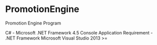 # PromotionEngine
Promotion Engine Program


C# - Microsoft .NET Framework 4.5 Console Application 
Requirement - .NET Framework
Microsoft Visual Studio 2013 >= 
